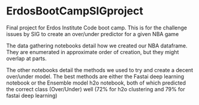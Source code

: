 # ErdosBootCampSIGproject
Final project for Erdos Institute Code boot camp. This is for the challenge issues by SIG to create an over/under predictor for a given NBA game

The data gathering notebooks detail how we created our NBA dataframe. They are enumerated in approximate order of creation, but they might overlap at parts. 

The other notebooks detail the methods we used to try and create a decent over/under model. The best methods are either the Fastai deep learning notebook or the Ensemble model h2o notebook, both of which predicted the correct class (Over/Under) well (72% for h2o clustering and 79% for fastai deep learning)
